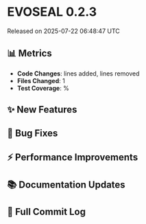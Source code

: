# EVOSEAL 0.2.3
Released on 2025-07-22 06:48:47 UTC

## 📊 Metrics
- **Code Changes**:  lines added,  lines removed
- **Files Changed**: 1
- **Test Coverage**: %

## ✨ New Features

## 🐛 Bug Fixes

## ⚡ Performance Improvements

## 📚 Documentation Updates

## 📝 Full Commit Log

